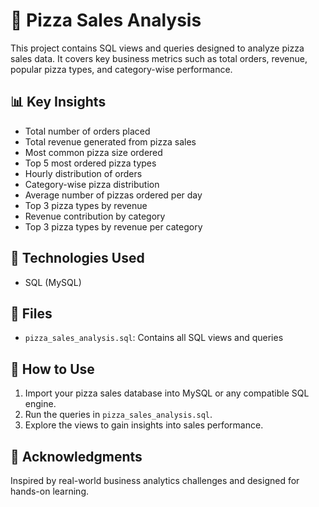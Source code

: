 # 🍕 Pizza Sales Analysis

This project contains SQL views and queries designed to analyze pizza sales data. It covers key business metrics such as total orders, revenue, popular pizza types, and category-wise performance.

## 📊 Key Insights

- Total number of orders placed
- Total revenue generated from pizza sales
- Most common pizza size ordered
- Top 5 most ordered pizza types
- Hourly distribution of orders
- Category-wise pizza distribution
- Average number of pizzas ordered per day
- Top 3 pizza types by revenue
- Revenue contribution by category
- Top 3 pizza types by revenue per category

## 🧠 Technologies Used

- SQL (MySQL)


## 📂 Files

- `pizza_sales_analysis.sql`: Contains all SQL views and queries


## 🚀 How to Use

1. Import your pizza sales database into MySQL or any compatible SQL engine.
2. Run the queries in `pizza_sales_analysis.sql`.
3. Explore the views to gain insights into sales performance.

## 🙌 Acknowledgments

Inspired by real-world business analytics challenges and designed for hands-on learning.

